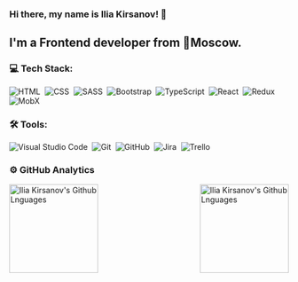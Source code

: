 ### Hi there, my name is **Ilia Kirsanov**! 👋
## I'm a Frontend developer from 📍Moscow.

### 💻 Tech Stack:

![HTML](https://img.shields.io/badge/-HTML-333333?style=flat&logo=HTML5&logoColor=E34F26)&nbsp;
![CSS](https://img.shields.io/badge/-CSS-333333?style=flat&logo=CSS3&logoColor=1572B6)&nbsp;
![SASS](https://img.shields.io/badge/-SASS-333333?style=flat&logo=SASS)&nbsp;
![Bootstrap](https://img.shields.io/badge/-Bootstrap-333333?style=flat&logo=bootstrap&logoColor=563D7C)&nbsp;
![TypeScript](https://img.shields.io/badge/-TypeScript-333333?style=flat&logo=typescript)&nbsp;
![React](https://img.shields.io/badge/-React-333333?style=flat&logo=react)&nbsp;
![Redux](https://img.shields.io/badge/-Redux-333333?style=flat&logo=redux)&nbsp;
![MobX](https://img.shields.io/badge/-MobX-333333?style=flat&logo=mobx)&nbsp;
<br />
### 🛠 Tools:

![Visual Studio Code](https://img.shields.io/badge/-Visual%20Studio%20Code-333333?style=flat&logo=visual-studio-code&logoColor=007ACC)&nbsp;
![Git](https://img.shields.io/badge/-Git-333333?style=flat&logo=git)&nbsp;
![GitHub](https://img.shields.io/badge/-GitHub-333333?style=flat&logo=github)&nbsp;
![Jira](https://img.shields.io/badge/-Jira-333333?style=flat&logo=jira-software&logoColor=0052CC)&nbsp;
![Trello](https://img.shields.io/badge/-Trello-333333?style=flat&logo=Trello&logoColor=0079BF)&nbsp;
<br />
### ⚙️ GitHub Analytics
<img height="160em" align="left" alt="Ilia Kirsanov's Github Lnguages" src="https://github-readme-stats.vercel.app/api?username=rejth&theme=radical&layout=compact&show_icons=true" />
<img height="160em" align="right" alt="Ilia Kirsanov's Github Lnguages" src="https://github-readme-stats-eight-theta.vercel.app/api/top-langs/?username=rejth&theme=radical&layout=compact&show_icons=true" />

